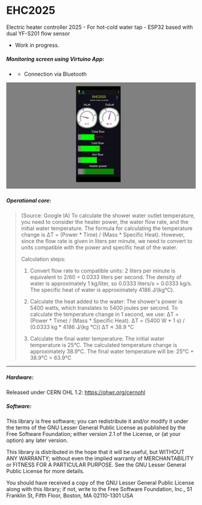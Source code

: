 # EHC2025
Electric heater controller 2025 - For hot-cold water tap - ESP32 based with dual YF-S201 flow sensor

- Work in progress.

##### Monitoring screen using Virtuino App:
- - Connection via Bluetooth
 

![img](https://raw.githubusercontent.com/rtek1000/EHC2025/refs/heads/main/Virtuino/Virtuino_screen.jpg)

##### Operational core:

>   (Source: Google IA)
> 	To calculate the shower water outlet temperature,
> 	you need to consider the heater power,
> 	the water flow rate, and the initial water temperature.
> 	The formula for calculating the temperature change is
> 	ΔT = (Power * Time) / (Mass * Specific Heat).
> 	However, since the flow rate is given in liters per minute,
> 	we need to convert to units compatible with the
> 	power and specific heat of the water.
> 
> 	Calculation steps:
> 
> 	1. Convert flow rate to compatible units:
> 	2 liters per minute is equivalent to 2/60 = 0.0333 liters per second.
> 	The density of water is approximately 1 kg/liter, so 0.0333 liters/s = 0.0333 kg/s.
> 	The specific heat of water is approximately 4186 J/(kg°C).
> 
> 	2. Calculate the heat added to the water:
> 	The shower's power is 5400 watts, which translates to 5400 joules per second.
> 	To calculate the temperature change in 1 second, we use: ΔT = (Power * Time) / (Mass * Specific Heat).
> 	ΔT = (5400 W * 1 s) / (0.0333 kg * 4186 J/(kg °C))
> 	ΔT ≈ 38.9 °C
> 
> 	3. Calculate the final water temperature:
> 	The initial water temperature is 25°C.
> 	The calculated temperature change is approximately 38.9°C.
> 	The final water temperature will be: 25°C + 38.9°C = 63.9°C

-----

##### Hardware:
Released under CERN OHL 1.2: https://ohwr.org/cernohl

##### Software:
This library is free software; you can redistribute it and/or modify it under the terms of the GNU Lesser General Public License as published by the Free Software Foundation; either version 2.1 of the License, or (at your option) any later version.

This library is distributed in the hope that it will be useful, but WITHOUT ANY WARRANTY; without even the implied warranty of MERCHANTABILITY or FITNESS FOR A PARTICULAR PURPOSE. See the GNU Lesser General Public License for more details.

You should have received a copy of the GNU Lesser General Public License along with this library; if not, write to the Free Software Foundation, Inc., 51 Franklin St, Fifth Floor, Boston, MA 02110-1301 USA
